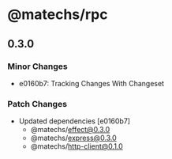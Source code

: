 # @matechs/rpc

## 0.3.0
### Minor Changes

- e0160b7: Tracking Changes With Changeset

### Patch Changes

- Updated dependencies [e0160b7]
  - @matechs/effect@0.3.0
  - @matechs/express@0.3.0
  - @matechs/http-client@0.1.0
